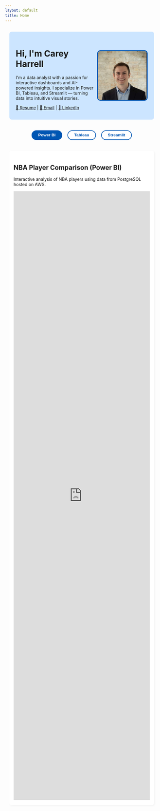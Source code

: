 ```yaml
---
layout: default
title: Home
---
```


<style>
.container {
  max-width: 1060px;
  margin: 0 auto;
  padding: 0 1em;
}

.hero {
  background-color: #cce5ff;
  padding: 1.2em 1.5em;
  margin-top: 2em;
  display: flex;
  justify-content: space-between;
  align-items: center;
  flex-wrap: wrap;
  border-radius: 8px;
}
.hero .info {
  max-width: 60%;
}
.hero img {
  width: 160px;
  height: 160px;
  border-radius: 10px;
  border: 3px solid #0056b3;
}
.buttons {
  margin: 2em 0;
  text-align: center;
}
.buttons button {
  margin: 0.5em;
  padding: 0.5em 1.5em;
  border: 2px solid #0056b3;
  border-radius: 25px;
  background-color: white;
  color: #0056b3;
  font-weight: bold;
  cursor: pointer;
}
.buttons button.active,
.buttons button:hover {
  background-color: #0056b3;
  color: white;
}
.section {
  display: none;
  padding: 1em;
  background-color: white;
  border-radius: 8px;
  margin-bottom: 2em;
  box-shadow: 2px 2px 6px rgba(0, 0, 0, 0.05);
}
.section.active {
  display: block;
}
</style>

<div class="container">
  <div class="hero">
    <div class="info">
      <h1>Hi, I'm Carey Harrell</h1>
      <p>
        I'm a data analyst with a passion for interactive dashboards and AI-powered insights. I specialize in Power BI,
        Tableau, and Streamlit — turning data into intuitive visual stories.
      </p>
      <p>
        <a href="resume.pdf">📄 Resume</a> |
        <a href="mailto:carey.harrell@outlook.com">📧 Email</a> |
        <a href="https://www.linkedin.com/in/carey-harrell/">🔗 LinkedIn</a>
      </p>
    </div>
    <img src="profile.jpg" alt="Your Photo" />
  </div>

  <div class="buttons">
    <button onclick="showSection('powerbi')" id="btn-powerbi" class="active">Power BI</button>
    <button onclick="showSection('tableau')" id="btn-tableau">Tableau</button>
    <button onclick="showSection('streamlit')" id="btn-streamlit">Streamlit</button>
  </div>

  <div id="powerbi" class="section active">
    <h2>NBA Player Comparison (Power BI)</h2>
    <p>Interactive analysis of NBA players using data from PostgreSQL hosted on AWS.</p>
    <iframe
      title="NBA_Analysis_Player_Stats_Final"
      style="width: 100%; height: 2000px;"
      src="https://app.powerbi.com/view?r=eyJrIjoiMzRlMjMxZjktMWRjZi00ZmQxLWJkYmQtMmY1ZGEzNzExM2NkIiwidCI6IjljZjNkNGIxLTBiZTYtNGI4NS1iOTVkLWY4NjRkMmUxN2Q2OCIsImMiOjF9"
      frameborder="0"
      allowFullScreen="true"
    ></iframe>
  </div>

  <div id="tableau" class="section">
    <h2>NBA Award Predictions (Tableau)</h2>
    <p>Machine learning-driven predictions for NBA awards presented via Tableau dashboards.</p>
    <iframe
      title="NBA_Award_Prediction"
      style="width: 100%; height: 2000px;"
      src="https://public.tableau.com/views/NBAAwardsPrediction/PlayerOverTime?:language=en-US&:sid=&:redirect=auth&:display_count=n&:origin=viz_share_link"
      frameborder="0"
      allowFullScreen="true"
    ></iframe>
  </div>

  <div id="streamlit" class="section">
    <h2>NHANES Health Dashboard (Streamlit)</h2>
    <p>AI-enhanced health recommendations based on NHANES data via a Streamlit web app.</p>
    <p><a href="https://your-streamlit-app.streamlit.app" target="_blank">Open Streamlit App →</a></p>
  </div>
</div>

<script>
function showSection(id) {
  document.querySelectorAll('.section').forEach(sec => sec.classList.remove('active'));
  document.querySelectorAll('.buttons button').forEach(btn => btn.classList.remove('active'));
  document.getElementById(id).classList.add('active');
  document.getElementById('btn-' + id).classList.add('active');
}
</script>
